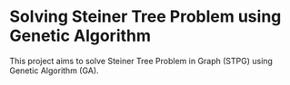 # Solving Steiner Tree Problem using Genetic Algorithm

This project aims to solve Steiner Tree Problem in Graph (STPG) using Genetic Algorithm (GA).
